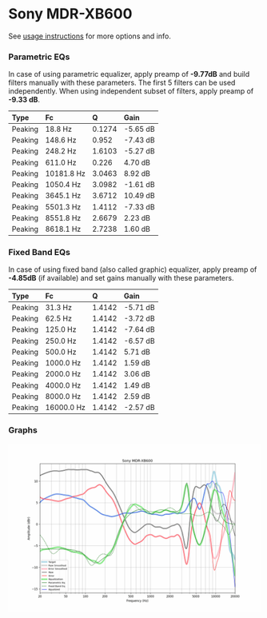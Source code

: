 # Sony MDR-XB600
See [usage instructions](https://github.com/jaakkopasanen/AutoEq#usage) for more options and info.

### Parametric EQs
In case of using parametric equalizer, apply preamp of **-9.77dB** and build filters manually
with these parameters. The first 5 filters can be used independently.
When using independent subset of filters, apply preamp of **-9.33 dB**.

| Type    | Fc         |      Q | Gain     |
|:--------|:-----------|:-------|:---------|
| Peaking | 18.8 Hz    | 0.1274 | -5.65 dB |
| Peaking | 148.6 Hz   | 0.952  | -7.43 dB |
| Peaking | 248.2 Hz   | 1.6103 | -5.27 dB |
| Peaking | 611.0 Hz   | 0.226  | 4.70 dB  |
| Peaking | 10181.8 Hz | 3.0463 | 8.92 dB  |
| Peaking | 1050.4 Hz  | 3.0982 | -1.61 dB |
| Peaking | 3645.1 Hz  | 3.6712 | 10.49 dB |
| Peaking | 5501.3 Hz  | 1.4112 | -7.33 dB |
| Peaking | 8551.8 Hz  | 2.6679 | 2.23 dB  |
| Peaking | 8618.1 Hz  | 2.7238 | 1.60 dB  |

### Fixed Band EQs
In case of using fixed band (also called graphic) equalizer, apply preamp of **-4.85dB**
(if available) and set gains manually with these parameters.

| Type    | Fc         |      Q | Gain     |
|:--------|:-----------|:-------|:---------|
| Peaking | 31.3 Hz    | 1.4142 | -5.71 dB |
| Peaking | 62.5 Hz    | 1.4142 | -3.72 dB |
| Peaking | 125.0 Hz   | 1.4142 | -7.64 dB |
| Peaking | 250.0 Hz   | 1.4142 | -6.57 dB |
| Peaking | 500.0 Hz   | 1.4142 | 5.71 dB  |
| Peaking | 1000.0 Hz  | 1.4142 | 1.59 dB  |
| Peaking | 2000.0 Hz  | 1.4142 | 3.06 dB  |
| Peaking | 4000.0 Hz  | 1.4142 | 1.49 dB  |
| Peaking | 8000.0 Hz  | 1.4142 | 2.59 dB  |
| Peaking | 16000.0 Hz | 1.4142 | -2.57 dB |

### Graphs
![](./Sony%20MDR-XB600.png)